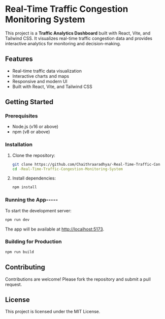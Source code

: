 # Real-Time Traffic Congestion Monitoring System

This project is a **Traffic Analytics Dashboard** built with React, Vite, and Tailwind CSS. It visualizes real-time traffic congestion data and provides interactive analytics for monitoring and decision-making.

## Features

- Real-time traffic data visualization
- Interactive charts and maps
- Responsive and modern UI
- Built with React, Vite, and Tailwind CSS

## Getting Started

### Prerequisites

- Node.js (v16 or above)
- npm (v8 or above)

### Installation

1. Clone the repository:
   ```bash
   git clone https://github.com/Chaithraaradhya/-Real-Time-Traffic-Congestion-Monitoring-System.git
   cd -Real-Time-Traffic-Congestion-Monitoring-System
   ```
2. Install dependencies:
   ```bash
   npm install
   ```

### Running the App-----

To start the development server:

```bash
npm run dev
```

The app will be available at [http://localhost:5173](http://localhost:5173).

### Building for Production

```bash
npm run build
```

## Contributing

Contributions are welcome! Please fork the repository and submit a pull request.

## License

This project is licensed under the MIT License.
